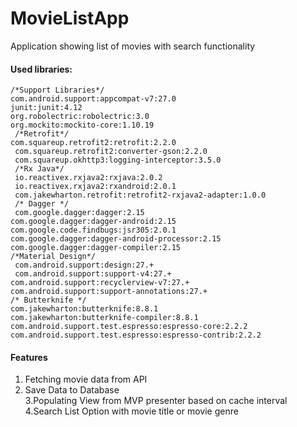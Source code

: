 # MovieListApp
Application showing list of movies with search functionality

#### Used libraries:

    /*Support Libraries*/ 
    com.android.support:appcompat-v7:27.0   
    junit:junit:4.12  
    org.robolectric:robolectric:3.0  
    org.mockito:mockito-core:1.10.19  
     /*Retrofit*/  
    com.squareup.retrofit2:retrofit:2.2.0 
     com.squareup.retrofit2:converter-gson:2.2.0
     com.squareup.okhttp3:logging-interceptor:3.5.0
     /*Rx Java*/
     io.reactivex.rxjava2:rxjava:2.0.2
     io.reactivex.rxjava2:rxandroid:2.0.1
     com.jakewharton.retrofit:retrofit2-rxjava2-adapter:1.0.0
     /* Dagger */
     com.google.dagger:dagger:2.15
    com.google.dagger:dagger-android:2.15
    com.google.code.findbugs:jsr305:2.0.1
    com.google.dagger:dagger-android-processor:2.15
    com.google.dagger:dagger-compiler:2.15
    /*Material Design*/
     com.android.support:design:27.+
     com.android.support:support-v4:27.+
    com.android.support:recyclerview-v7:27.+
    com.android.support:support-annotations:27.+
    /* Butterknife */
    com.jakewharton:butterknife:8.8.1
    com.jakewharton:butterknife-compiler:8.8.1
    com.android.support.test.espresso:espresso-core:2.2.2
    com.android.support.test.espresso:espresso-contrib:2.2.2
   
#### Features
1. Fetching movie data from API  
2. Save Data to Database  
3.Populating View from MVP presenter based on cache interval  
4.Search List Option with movie title or movie genre  
